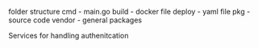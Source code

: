 folder structure
cmd     - main.go
build   - docker file
deploy  - yaml file
pkg     - source code
vendor  - general packages

Services for handling authenitcation